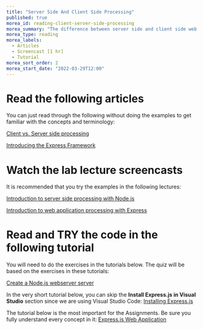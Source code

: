 ```yaml
---
title: "Server Side And Client Side Processing"
published: true
morea_id: reading-client-server-side-processing
morea_summary: "The difference between server side and client side web page processing"
morea_type: reading
morea_labels:
  - Articles
  - Screencast [1 hr]
  - Tutorial
morea_sort_order: 2
morea_start_date: "2022-03-29T12:00"
---
```

# Read the following articles

You can just read through the following without doing the examples to get familiar with the concepts and terminology:

[Client vs. Server side processing](https://www.cloudflare.com/learning/serverless/glossary/client-side-vs-server-side/)

[Introducing the Express Framework](https://developer.mozilla.org/en-US/docs/Learn/Server-side/Express_Nodejs/Introduction)

# Watch the lab lecture screencasts
It is recommended that you try the examples in the following lectures:

[Introduction to server side processing with Node.js](https://youtu.be/skAzF4y6oco)

[Introduction to web application processing with Express](https://youtu.be/PT3Dag_KTfA)

# Read and TRY the code in the following tutorial
You will need to do the exercises in the tutorials below. The quiz will be based on the exercises in these tutorials:

[Create a Node.js webserver server](https://www.tutorialsteacher.com/nodejs/create-nodejs-web-server)

In the very short tutorial below, you can skip the **Install Express.js in Visual Studio**  section since we are using Visual Studio Code:
[Installing Express.js](https://www.tutorialsteacher.com/nodejs/expressjs)

The tutorial below is the most important for the Assignments. Be sure you fully understand every concept in it:
[Express.js Web Application](https://www.tutorialsteacher.com/nodejs/expressjs-web-application)
